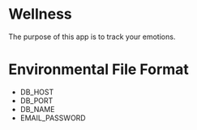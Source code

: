 # Wellness 

The purpose of this app is to track your emotions.

# Environmental File Format 
* DB_HOST 
* DB_PORT 
* DB_NAME 
* EMAIL_PASSWORD 
